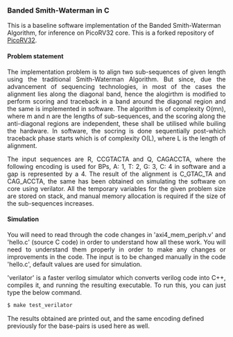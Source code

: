 
### Banded Smith-Waterman in C 

This is a baseline software implementation of the Banded Smith-Waterman Algorithm, for inference on PicoRV32 core. This is a forked repository of [PicoRV32](https://github.com/YosysHQ/picorv32). 

#### Problem statement

<p align = "justify"> The implementation problem is to align two sub-sequences of given length using the traditional Smith-Waterman Algorithm. But since, due the advancement of sequencing technologies, in most of the cases the alignment lies along the diagonal band, hence the alogirthm is modified to perform scoring and traceback in a band around the diagonal region and the same is implemented in software. The algorithm is of complexity O(mn), where m and n are the lengths of sub-sequences, and the scoring along the anti-diagonal regions are independent, these shall be utilised while builing the hardware. In software, the socring is done sequentially post-which traceback phase starts which is of complexity O(L), where L is the length of alignment. </p>

<p align = "justify"> The input sequences are R, CCGTACTA and Q, CAGACCTA, where the following encoding is used for BPs, A: 1, T: 2, G: 3, C: 4 in software and a gap is represented by a 4. The result of the alignment is  C_GTAC_TA and CAG_ACCTA, the same has been obtained on simulating the software on core using verilator. All the temporary variables for the given problem size are stored on stack, and manual memory allocation is required if the size of the sub-sequences increases. </p>

#### Simulation 

<p align = "justify"> You will need to read through the code changes in 'axi4_mem_periph.v' and 'hello.c' (source C code) in order to understand how all these work.  You will need to understand them properly in order to make any changes or improvements in the code. The input is to be changed manually in the code 'hello.c', default values are used for simulation. </p>

<p align = "justify"> 'verilator' is a faster verilog simulator which converts verilog code into C++, compiles it, and running the resulting executable. To run this, you can just type the below command. </p>

```sh
$ make test_verilator
```

The results obtained are printed out, and the same encoding defined previously for the base-pairs is used here as well.
